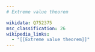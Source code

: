 ```yaml
---
# Extreme value theorem

wikidata: Q752375
msc_classification: 26
wikipedia_links:
  - "[[Extreme value theorem]]"
---
```


